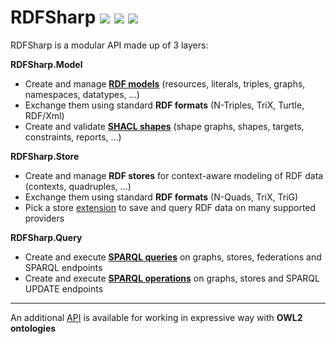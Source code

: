 # RDFSharp <a href="https://github.com/mdesalvo/RDFSharp/releases"><img src="https://img.shields.io/nuget/v/RDFSharp?style=flat-square&color=abcdef&logo=nuget&label=version"/></a> <a href="https://www.nuget.org/packages/RDFSharp"><img src="https://img.shields.io/nuget/dt/RDFSharp?style=flat-square&color=abcdef&logo=nuget&label=downloads"/></a> <a href="https://app.codecov.io/gh/mdesalvo/RDFSharp"><img src="https://img.shields.io/codecov/c/github/mdesalvo/RDFSharp?style=flat-square&color=04aa6d&logo=codecov&label=coverage"/></a>

RDFSharp is a modular API made up of 3 layers: 

<b>RDFSharp.Model</b>
<ul>
    <li>Create and manage <b><a href="https://www.w3.org/TR/rdf11-primer/">RDF models</a></b> (resources, literals, triples, graphs, namespaces, datatypes, ...)</li>
    <li>Exchange them using standard <b>RDF formats</b> (N-Triples, TriX, Turtle, RDF/Xml)</li>
    <li>Create and validate <b><a href="https://www.w3.org/TR/shacl/">SHACL shapes</a></b> (shape graphs, shapes, targets, constraints, reports, ...)</b></li>
</ul>

<b>RDFSharp.Store</b>
<ul>
    <li>Create and manage <b>RDF stores</b> for context-aware modeling of RDF data (contexts, quadruples, ...)</li>
    <li>Exchange them using standard <b>RDF formats</b> (N-Quads, TriX, TriG)</li>
    <li>Pick a store <a href="https://github.com/mdesalvo/RDFSharp.Extensions">extension</a> to save and query RDF data on many supported providers</li>
</ul>

<b>RDFSharp.Query</b>
<ul>
    <li>Create and execute <b><a href="https://www.w3.org/TR/sparql11-query/">SPARQL queries</a></b> on graphs, stores, federations and SPARQL endpoints</li>
    <li>Create and execute <b><a href="https://www.w3.org/TR/sparql11-update/">SPARQL operations</a></b> on graphs, stores and SPARQL UPDATE endpoints</li>
</ul>
<hr/>
An additional <a href="https://github.com/mdesalvo/OWLSharp">API</a> is available for working in expressive way with <b>OWL2 ontologies</b>

